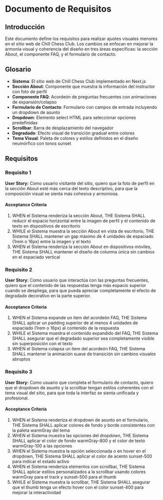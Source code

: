# Documento de Requisitos

## Introducción

Este documento define los requisitos para realizar ajustes visuales menores en el sitio web de Chill Chess Club. Los cambios se enfocan en mejorar la armonía visual y coherencia del diseño en tres áreas específicas: la sección About, el componente FAQ, y el formulario de contacto.

## Glosario

- **Sistema**: El sitio web de Chill Chess Club implementado en Next.js
- **Sección About**: Componente que muestra la información del instructor con foto de perfil
- **Componente FAQ**: Acordeón de preguntas frecuentes con animaciones de expansión/colapso
- **Formulario de Contacto**: Formulario con campos de entrada incluyendo un dropdown de asunto
- **Dropdown**: Elemento select HTML para seleccionar opciones predefinidas
- **Scrollbar**: Barra de desplazamiento del navegador
- **Degradado**: Efecto visual de transición gradual entre colores
- **Tema Visual**: Paleta de colores y estilos definidos en el diseño neumórfico con tonos sunset

## Requisitos

### Requisito 1

**User Story:** Como usuario visitante del sitio, quiero que la foto de perfil en la sección About esté más cerca del texto descriptivo, para que la composición visual se sienta más cohesiva y armoniosa.

#### Acceptance Criteria

1. WHEN el Sistema renderiza la sección About, THE Sistema SHALL reducir el espacio horizontal entre la imagen de perfil y el contenido de texto en dispositivos de escritorio
2. WHILE el Sistema muestra la sección About en vista de escritorio, THE Sistema SHALL mantener un gap máximo de 4 unidades de espaciado (1rem o 16px) entre la imagen y el texto
3. WHEN el Sistema renderiza la sección About en dispositivos móviles, THE Sistema SHALL mantener el diseño de columna única sin cambios en el espaciado vertical

### Requisito 2

**User Story:** Como usuario que interactúa con las preguntas frecuentes, quiero que el contenido de las respuestas tenga más espacio superior cuando se despliega, para que pueda apreciar completamente el efecto de degradado decorativo en la parte superior.

#### Acceptance Criteria

1. WHEN el Sistema expande un item del acordeón FAQ, THE Sistema SHALL aplicar un padding superior de al menos 4 unidades de espaciado (1rem o 16px) al contenido de la respuesta
2. WHILE el Sistema muestra el contenido expandido del FAQ, THE Sistema SHALL asegurar que el degradado superior sea completamente visible sin superposición con el texto
3. WHEN el Sistema colapsa un item del acordeón FAQ, THE Sistema SHALL mantener la animación suave de transición sin cambios visuales abruptos

### Requisito 3

**User Story:** Como usuario que completa el formulario de contacto, quiero que el dropdown de asunto y la scrollbar tengan estilos coherentes con el tema visual del sitio, para que toda la interfaz se sienta unificada y profesional.

#### Acceptance Criteria

1. WHEN el Sistema renderiza el dropdown de asunto en el formulario, THE Sistema SHALL aplicar colores de fondo y borde consistentes con la paleta warmGray del tema
2. WHEN el Sistema muestra las opciones del dropdown, THE Sistema SHALL aplicar el color de fondo warmGray-800 y el color de texto warmGray-100 a las opciones
3. WHEN el Sistema muestra la opción seleccionada o en hover en el dropdown, THE Sistema SHALL aplicar el color de acento sunset-500 para indicar el estado activo
4. WHEN el Sistema renderiza elementos con scrollbar, THE Sistema SHALL aplicar estilos personalizados a la scrollbar usando colores warmGray para el track y sunset-500 para el thumb
5. WHILE el Sistema muestra la scrollbar, THE Sistema SHALL asegurar que el thumb tenga un efecto hover con el color sunset-400 para mejorar la interactividad
